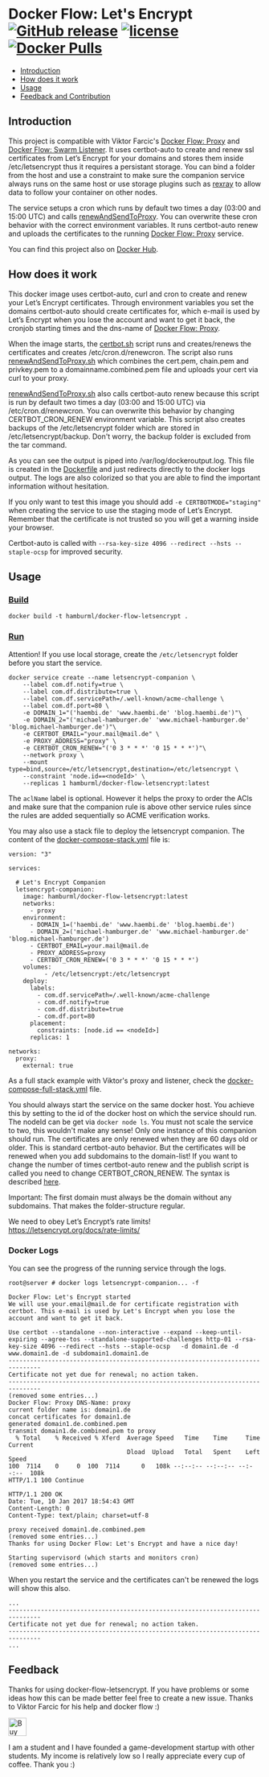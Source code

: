 Docker Flow: Let's Encrypt  
[![GitHub release](https://img.shields.io/github/release/hamburml/docker-flow-letsencrypt.svg)]()
[![license](https://img.shields.io/github/license/hamburml/docker-flow-letsencrypt.svg)]()
[![Docker Pulls](https://img.shields.io/docker/pulls/hamburml/docker-flow-letsencrypt.svg)]()
==================

* [Introduction](#introduction)
* [How does it work](#how-does-it-work)
* [Usage](#usage)
* [Feedback and Contribution](#feedback)

## Introduction

This project is compatible with Viktor Farcic's [Docker Flow: Proxy](https://github.com/docker-flow/docker-flow-proxy) and [Docker Flow: Swarm Listener](https://github.com/docker-flow/docker-flow-swarm-listener).
It uses certbot-auto to create and renew ssl certificates from Let’s Encrypt for your domains and stores them inside /etc/letsencrypt thus it requires a persistant storage.
You can bind a folder from the host and use a constraint to make sure the companion service always runs on the same host or use storage plugins such as [rexray](https://github.com/codedellemc/rexray) to allow data to follow your container on other nodes.

The service setups a cron which runs by default two times a day (03:00 and 15:00 UTC) and calls [renewAndSendToProxy](https://github.com/hamburml/docker-flow-letsencrypt/blob/master/renewAndSendToProxy.sh). You can overwrite these cron behavior with the correct environment variables. It runs certbot-auto renew and uploads the certificates to the running [Docker Flow: Proxy](https://github.com/vfarcic/docker-flow-proxy) service.

You can find this project also on [Docker Hub](https://hub.docker.com/r/hamburml/docker-flow-letsencrypt/).

## How does it work

This docker image uses certbot-auto, curl and cron to create and renew your Let’s Encrypt certificates.
Through environment variables you set the domains certbot-auto should create certificates for, which e-mail is used by Let’s Encrypt when you lose the account and want to get it back, the cronjob starting times and the dns-name of [Docker Flow: Proxy](https://github.com/vfarcic/docker-flow-proxy).

When the image starts, the [certbot.sh](https://github.com/hamburml/docker-flow-letsencrypt/blob/master/certbot.sh) script runs and creates/renews the certificates and creates /etc/cron.d/renewcron. The script also runs [renewAndSendToProxy.sh](https://github.com/hamburml/docker-flow-letsencrypt/blob/master/renewAndSendToProxy.sh) which combines the cert.pem, chain.pem and privkey.pem to a domainname.combined.pem file and uploads your cert via curl to your proxy.

[renewAndSendToProxy.sh](https://github.com/hamburml/docker-flow-letsencrypt/blob/master/renewAndSendToProxy.sh) also calls certbot-auto renew because this script is run by default two times a day (03:00 and 15:00 UTC) via /etc/cron.d/renewcron. You can overwrite this behavior by changing CERTBOT_CRON_RENEW environment variable. This script also creates backups of the /etc/letsencrypt folder which are stored in /etc/letsencrypt/backup. Don't worry, the backup folder is excluded from the tar command.

As you can see the output is piped into /var/log/dockeroutput.log. This file is created in the [Dockerfile](https://github.com/hamburml/docker-flow-letsencrypt/blob/master/Dockerfile) and just redirects directly to the docker logs output. The logs are also colorized so that you are able to find the important information without hesitation.

If you only want to test this image you should add ```-e CERTBOTMODE="staging"``` when creating the service to use the staging mode of Let’s Encrypt. Remember that the certificate is not trusted so you will get a warning inside your browser.

Certbot-auto is called with  ```--rsa-key-size 4096 --redirect --hsts --staple-ocsp``` for improved security.

## Usage

### [Build](https://github.com/hamburml/docker-flow-letsencrypt/blob/master/build)
```
docker build -t hamburml/docker-flow-letsencrypt .
```

### [Run](https://github.com/hamburml/docker-flow-letsencrypt/blob/master/run)

Attention! If you use local storage, create the `/etc/letsencrypt` folder before you start the service.

```
docker service create --name letsencrypt-companion \
    --label com.df.notify=true \
    --label com.df.distribute=true \
    --label com.df.servicePath=/.well-known/acme-challenge \
    --label com.df.port=80 \
    -e DOMAIN_1="('haembi.de' 'www.haembi.de' 'blog.haembi.de')"\
    -e DOMAIN_2="('michael-hamburger.de' 'www.michael-hamburger.de' 'blog.michael-hamburger.de')"\
    -e CERTBOT_EMAIL="your.mail@mail.de" \
    -e PROXY_ADDRESS="proxy" \
    -e CERTBOT_CRON_RENEW="('0 3 * * *' '0 15 * * *')"\
    --network proxy \
    --mount type=bind,source=/etc/letsencrypt,destination=/etc/letsencrypt \
    --constraint 'node.id==<nodeId>' \
    --replicas 1 hamburml/docker-flow-letsencrypt:latest
```

The `aclName` label is optional. However it helps the proxy to order the ACls and make sure that the companion rule is above other service rules since the rules are added sequentially so ACME verification works.

You may also use a stack file to deploy the letsencrypt companion. The content of the [docker-compose-stack.yml](docker-compose-stack.yml) file is:

```
version: "3"

services:

  # Let's Encrypt Companion
  letsencrypt-companion:
    image: hamburml/docker-flow-letsencrypt:latest
    networks:
      - proxy
    environment:
      - DOMAIN_1=('haembi.de' 'www.haembi.de' 'blog.haembi.de')
      - DOMAIN_2=('michael-hamburger.de' 'www.michael-hamburger.de' 'blog.michael-hamburger.de')
      - CERTBOT_EMAIL=your.mail@mail.de
      - PROXY_ADDRESS=proxy
      - CERTBOT_CRON_RENEW=('0 3 * * *' '0 15 * * *')
    volumes:
          - /etc/letsencrypt:/etc/letsencrypt
    deploy:
      labels:
        - com.df.servicePath=/.well-known/acme-challenge
        - com.df.notify=true
        - com.df.distribute=true
        - com.df.port=80
      placement:
        constraints: [node.id == <nodeId>]
      replicas: 1

networks:
  proxy:
    external: true
```

As a full stack example with Viktor's proxy and listener, check the [docker-compose-full-stack.yml](docker-compose-full-stack.yml) file.

You should always start the service on the same docker host. You achieve this by setting <nodeId> to the id of the docker host on which the service should run. The nodeId can be get via ```docker node ls```. 
You must not scale the service to two, this wouldn't make any sense! Only one instance of this companion should run.
The certificates are only renewed when they are 60 days old or older. This is standard certbot-auto behavior. But the certificates will be renewed when you add subdomains to the domain-list! If you want to change the number of times certbot-auto renew and the publish script is called you need to change CERTBOT_CRON_RENEW. The syntax is described [here](http://www.adminschoice.com/crontab-quick-reference). 

Important: The first domain must always be the domain without any subdomains. That makes the folder-structure regular.

We need to obey Let’s Encrypt’s rate limits! https://letsencrypt.org/docs/rate-limits/

### Docker Logs

You can see the progress of the running service through the logs.

```
root@server # docker logs letsencrypt-companion... -f

Docker Flow: Let's Encrypt started
We will use your.email@mail.de for certificate registration with certbot. This e-mail is used by Let's Encrypt when you lose the account and want to get it back.

Use certbot --standalone --non-interactive --expand --keep-until-expiring --agree-tos --standalone-supported-challenges http-01 --rsa-key-size 4096 --redirect --hsts --staple-ocsp   -d domain1.de -d www.domain1.de -d subdomain1.domain1.de 
-------------------------------------------------------------------------------
Certificate not yet due for renewal; no action taken.
-------------------------------------------------------------------------------
(removed some entries...)
Docker Flow: Proxy DNS-Name: proxy
current folder name is: domain1.de
concat certificates for domain1.de
generated domain1.de.combined.pem
transmit domain1.de.combined.pem to proxy
  % Total    % Received % Xferd  Average Speed   Time    Time     Time  Current
                                 Dload  Upload   Total   Spent    Left  Speed
100  7114    0     0  100  7114      0   108k --:--:-- --:--:-- --:--:--  108k
HTTP/1.1 100 Continue

HTTP/1.1 200 OK
Date: Tue, 10 Jan 2017 18:54:43 GMT
Content-Length: 0
Content-Type: text/plain; charset=utf-8

proxy received domain1.de.combined.pem
(removed some entries...)
Thanks for using Docker Flow: Let's Encrypt and have a nice day!

Starting supervisord (which starts and monitors cron)
(removed some entries...)
```

When you restart the service and the certificates can't be renewed the logs will show this also.

```
...
-------------------------------------------------------------------------------
Certificate not yet due for renewal; no action taken.
-------------------------------------------------------------------------------
...
```

## Feedback

Thanks for using docker-flow-letsencrypt. If you have problems or some ideas how this can be made better feel free to create a new issue. Thanks to Viktor Farcic for his help and docker flow :)

<a href='https://ko-fi.com/A130K9R' target='_blank'><img height='36' style='border:0px;height:36px;' src='https://az743702.vo.msecnd.net/cdn/kofi2.png?v=f' border='0' alt='Buy Me a Coffee at ko-fi.com' /></a> 

I am a student and I have founded a game-development startup with other students. My income is relatively low so I really appreciate every cup of coffee. Thank you :)
